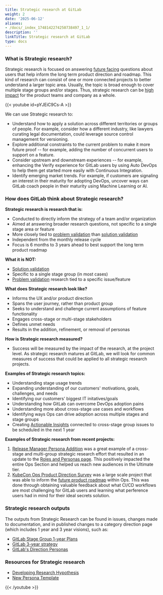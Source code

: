 ```yaml
---
title: Strategic research at GitLab
weight: 2
date: '2025-06-12'
aliases:
- /docs/_index_1748142274250738497_1_1/
description: ''
linkTitle: Strategic research at GitLab
type: docs
---
```


### What is Strategic research?

Strategic research is focused on answering [future facing](/handbook/product/ux/product-design/ux-roadmaps/#timeframe) questions about users that help inform the long term product direction and roadmap. This kind of research can consist of one or more connected projects to better understand a larger topic area. Usually, the topic is broad enough to cover multiple stage groups and/or stages. Thus, strategic research can be [high impact](https://uxdesign.cc/how-to-be-a-more-strategic-55915d8e9ef7) for the product teams and company as a whole.

{{< youtube id=pYJEiC9Cs-A >}}

We can use Strategic research to:

- Understand how to apply a solution across different territories or groups of people. For example, consider how a different industry, like lawyers curating legal documentation, could leverage source control management for versioning.
- Explore additional constraints to the current problem to make it more future proof -- for example, adding the number of concurrent users to support on a feature.
- Consider upstream and downstream experiences -- for example, enhancing the Verify experience for GitLab users by using Auto DevOps to help them get started more easily with Continuous Integration.
- Identify emerging market trends. For example, if customers are signaling an interest in their maturity for adopting DevOps, uncover ways can GitLab coach people in their maturity using Machine Learning or AI.

### How does GitLab think about Strategic research?

**Strategic research is research that is:**

- Conducted to directly inform the strategy of a team and/or organization
- Aimed at answering broader research questions, not specific to a single stage area or feature
- More closely tied to [problem validation](/handbook/product/ux/ux-research/problem-validation-and-methods/) than [solution validation](/handbook/product/ux/ux-research/solution-validation-and-methods/)
- Independent from the monthly release cycle
- Focus is 6 months to 3 years ahead to best support the long term product roadmap

**What it is NOT:**

- [Solution validation](/handbook/product/ux/ux-research/solution-validation-and-methods/)
- Specific to a single stage group (in most cases)
- [Problem validation](/handbook/product/ux/ux-research/problem-validation-and-methods/) research tied to a specific issue/feature

**What does Strategic research look like?**

- Informs the UX and/or product direction
- Spans the user journey, rather than product group
- Seeks to understand and challenge current assumptions of feature functionality
- Engages cross-stage or multi-stage stakeholders
- Defines unmet needs
- Results in the addition, refinement, or removal of personas

**How is Strategic research measured?**

- Success will be measured by the impact of the research, at the project level.  As strategic research matures at GitLab, we will look for common measures of success that could be applied to all strategic research projects.

**Examples of Strategic research topics:**

- Understanding stage usage trends
- Expanding understanding of our customers' motivations, goals, challenges, and needs
- Identifying our customers' biggest IT initatives/goals
- Understanding how GitLab can overcome DevOps adoption pains
- Understanding more about cross-stage use cases and workflows
- Identifying ways Ops can drive adoption across multiple stages and stage groups
- Creating [Actionable Insights](/handbook/product/ux/ux-research/research-insights/) connected to cross-stage group issues to be scheduled in the next 1 year

**Examples of Strategic research from recent projects:**

1. [Release Manager Persona Addition](https://gitlab.com/gitlab-org/ux-research/-/issues/316) was a great example of a cross-stage and multi-group strategic research effort that resulted in an update to the [Roles and Personas page](/handbook/product/personas/). This positively impacted the entire Ops Section and helped us reach new audiences in the Ultimate tier.
1. [KubeCon Ops Product Direction Survey](https://gitlab.com/gitlab-org/ux-research/-/issues/1740) was a large scale project that was able to inform the [future product roadmap](https://about.gitlab.com/blog/2022/05/31/the-kubecon-summary-from-a-product-perspective/) within Ops. This was done through obtaining valuable feedback about what CI/CD workflows are most challenging for GitLab users and learning what perference users had in mind for their ideal secrets solution.

### Strategic research outputs

The outputs from Strategic Research can be found in issues, changes made to documentation, and in published changes to a category direction page (which includes 1 year and 3 year visions), such as:

- [GitLab Stage Group 1-year Plans](https://about.gitlab.com/direction/ops/#one-year-plans)
- [GitLab 3-year strategy](https://about.gitlab.com/direction/#3-year-strategy)
- [GitLab's Direction Personas](https://about.gitlab.com/direction/#personas)

### Resources for Strategic research

- [Developing Research Hypothesis](https://dovetailapp.com/projects/1c8ab3b2-5804-4f33-b2d7-80a7420f36cb)
- [New Persona Template](https://dovetailapp.com/projects/922698a3-e770-45bb-8fe1-6aee240f1df9)

{{< /youtube >}}
